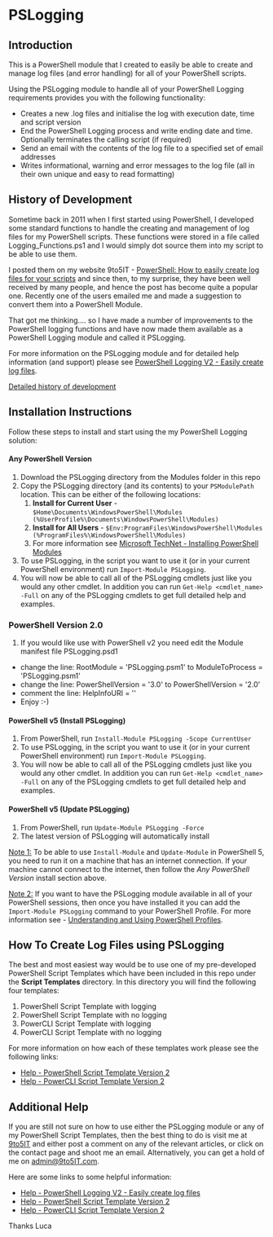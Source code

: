 # PSLogging

## Introduction
This is a PowerShell module that I created to easily be able to create and manage log files (and error handling) for all of your PowerShell scripts.

Using the PSLogging module to handle all of your PowerShell Logging requirements provides you with the following functionality:

- Creates a new .log files and initialise the log with execution date, time and script version
- End the PowerShell Logging process and write ending date and time. Optionally terminates the calling script (if required)
- Send an email with the contents of the log file to a specified set of email addresses
- Writes informational, warning and error messages to the log  file (all in their own unique and easy to read formatting)

## History of Development
Sometime back in 2011 when I first started using PowerShell, I developed some standard functions to handle the creating and management of log files for my PowerShell scripts. These functions were stored in a file called Logging_Functions.ps1 and I would simply dot source them into my script to be able to use them.

I posted them on my website 9to5IT - [PowerShell: How to easily create log files for your scripts](http://9to5it.com/powershell-logging-function-library/) and since then, to my surprise, they have been well received by many people, and hence the post has become quite a popular one. Recently one of the users emailed me and made a suggestion to convert them into a PowerShell Module.

That got me thinking.... so I have made a number of improvements to the PowerShell logging functions and have now made them available as a PowerShell Logging module and called it PSLogging.

For more information on the PSLogging module and for detailed help information (and support) please see [PowerShell Logging V2 - Easily create log files](http://9to5IT.com/powershell-logging-v2-easily-create-log-files).

[Detailed history of development](./VERSION.md)

## Installation Instructions
Follow these steps to install and start using the my PowerShell Logging solution:

#### Any PowerShell Version
1. Download the PSLogging directory from the Modules folder in this repo
2. Copy the PSLogging directory (and its contents) to your `PSModulePath` location. This can be either of the following locations:
	1. **Install for Current User** - `$Home\Documents\WindowsPowerShell\Modules (%UserProfile%\Documents\WindowsPowerShell\Modules)`
	2. **Install for All Users** - `$Env:ProgramFiles\WindowsPowerShell\Modules (%ProgramFiles%\WindowsPowerShell\Modules)`
	3. For more information see [Microsoft TechNet - Installing PowerShell Modules](https://technet.microsoft.com/en-us/library/dd878350(v=vs.85).aspx)
3. To use PSLogging, in the script you want to use it (or in your current PowerShell environment) run `Import-Module PSLogging`.
4. You will now be able to call all of the PSLogging cmdlets just like you would any other cmdlet. In addition you can run `Get-Help <cmdlet_name> -Full` on any of the PSLogging cmdlets to get full detailed help and examples.

### PowerShell Version 2.0
1. If you would like use with PowerShell v2 you need edit the Module manifest file PSLogging.psd1
- change the line: RootModule = 'PSLogging.psm1' to ModuleToProcess = 'PSLogging.psm1'
- change the line: PowerShellVersion = '3.0' to PowerShellVersion = '2.0'
- comment the line: HelpInfoURI = ''
- Enjoy :-)

#### PowerShell v5 (Install PSLogging)
1. From PowerShell, run `Install-Module PSLogging -Scope CurrentUser`
2. To use PSLogging, in the script you want to use it (or in your current PowerShell environment) run `Import-Module PSLogging`.
3. You will now be able to call all of the PSLogging cmdlets just like you would any other cmdlet. In addition you can run `Get-Help <cmdlet_name> -Full` on any of the PSLogging cmdlets to get full detailed help and examples.

#### PowerShell v5 (Update PSLogging)
1. From PowerShell, run `Update-Module PSLogging -Force`
2. The latest version of PSLogging will automatically install

<u>Note 1:</u> To be able to use `Install-Module` and `Update-Module` in PowerShell 5, you need to run it on a machine that has an internet connection. If your machine cannot connect to the internet, then follow the *Any PowerShell Version* install section above.

<u>Note 2:</u> If you want to have the PSLogging module available in all of your PowerShell sessions, then once you have installed it you can add the `Import-Module PSLogging` command to your PowerShell Profile. For more information see - [Understanding and Using PowerShell Profiles](http://blogs.technet.com/b/heyscriptingguy/archive/2013/01/04/understanding-and-using-powershell-profiles.aspx).

## How To Create Log Files using PSLogging
The best and most easiest way would be to use one of my pre-developed PowerShell Script Templates which have been included in this repo under the **Script Templates** directory. In this directory you will find the following four templates:

1. PowerShell Script Template with logging
2. PowerShell Script Template with no logging
3. PowerCLI Script Template with logging
4. PowerCLI Script Template with no logging

For more information on how each of these templates work please see the following links:

- [Help - PowerShell Script Template Version 2](http://9to5IT.com/powershell-script-template-version-2)
- [Help - PowerCLI Script Template Version 2](http://9to5IT.com/powercli-script-template-version-2)

## Additional Help
If you are still not sure on how to use either the PSLogging module or any of my PowerShell Script Templates, then the best thing to do is visit me at [9to5IT](http://9to5IT.com) and either post a comment on any of the relevant articles, or click on the contact page and shoot me an email. Alternatively, you can get a hold of me on [admin@9to5IT.com](mailto:admin@9to5IT.com).

Here are some links to some helpful information:

- [Help - PowerShell Logging V2 - Easily create log files](http://9to5IT.com/powershell-logging-v2-easily-create-log-files)
- [Help - PowerShell Script Template Version 2](http://9to5IT.com/powershell-script-template-version-2)
- [Help - PowerCLI Script Template Version 2](http://9to5IT.com/powercli-script-template-version-2) 

Thanks
Luca


